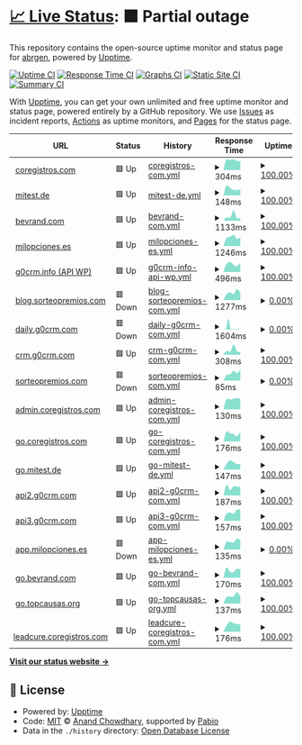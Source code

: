 # [📈 Live Status](https://abrgen.github.io/Cor): <!--live status--> **🟧 Partial outage**

This repository contains the open-source uptime monitor and status page for [abrgen](https://abrgen.github.io/Cor), powered by [Upptime](https://github.com/upptime/upptime).

[![Uptime CI](https://github.com/abrgen/Cor/workflows/Uptime%20CI/badge.svg)](https://github.com/abrgen/Cor/actions?query=workflow%3A%22Uptime+CI%22)
[![Response Time CI](https://github.com/abrgen/Cor/workflows/Response%20Time%20CI/badge.svg)](https://github.com/abrgen/Cor/actions?query=workflow%3A%22Response+Time+CI%22)
[![Graphs CI](https://github.com/abrgen/Cor/workflows/Graphs%20CI/badge.svg)](https://github.com/abrgen/Cor/actions?query=workflow%3A%22Graphs+CI%22)
[![Static Site CI](https://github.com/abrgen/Cor/workflows/Static%20Site%20CI/badge.svg)](https://github.com/abrgen/Cor/actions?query=workflow%3A%22Static+Site+CI%22)
[![Summary CI](https://github.com/abrgen/Cor/workflows/Summary%20CI/badge.svg)](https://github.com/abrgen/Cor/actions?query=workflow%3A%22Summary+CI%22)

With [Upptime](https://upptime.js.org), you can get your own unlimited and free uptime monitor and status page, powered entirely by a GitHub repository. We use [Issues](https://github.com/abrgen/Cor/issues) as incident reports, [Actions](https://github.com/abrgen/Cor/actions) as uptime monitors, and [Pages](https://abrgen.github.io/Cor) for the status page.

<!--start: status pages-->
<!-- This summary is generated by Upptime (https://github.com/upptime/upptime) -->
<!-- Do not edit this manually, your changes will be overwritten -->
<!-- prettier-ignore -->
| URL | Status | History | Response Time | Uptime |
| --- | ------ | ------- | ------------- | ------ |
| <img alt="" src="https://icons.duckduckgo.com/ip3/www.coregistros.com.ico" height="13"> [coregistros.com](https://www.coregistros.com) | 🟩 Up | [coregistros-com.yml](https://github.com/abrgen/Cor/commits/HEAD/history/coregistros-com.yml) | <details><summary><img alt="Response time graph" src="./graphs/coregistros-com/response-time-week.png" height="20"> 304ms</summary><br><a href="https://abrgen.github.io/Cor/history/coregistros-com"><img alt="Response time 304" src="https://img.shields.io/endpoint?url=https%3A%2F%2Fraw.githubusercontent.com%2Fabrgen%2FCor%2FHEAD%2Fapi%2Fcoregistros-com%2Fresponse-time.json"></a><br><a href="https://abrgen.github.io/Cor/history/coregistros-com"><img alt="24-hour response time 270" src="https://img.shields.io/endpoint?url=https%3A%2F%2Fraw.githubusercontent.com%2Fabrgen%2FCor%2FHEAD%2Fapi%2Fcoregistros-com%2Fresponse-time-day.json"></a><br><a href="https://abrgen.github.io/Cor/history/coregistros-com"><img alt="7-day response time 304" src="https://img.shields.io/endpoint?url=https%3A%2F%2Fraw.githubusercontent.com%2Fabrgen%2FCor%2FHEAD%2Fapi%2Fcoregistros-com%2Fresponse-time-week.json"></a><br><a href="https://abrgen.github.io/Cor/history/coregistros-com"><img alt="30-day response time 304" src="https://img.shields.io/endpoint?url=https%3A%2F%2Fraw.githubusercontent.com%2Fabrgen%2FCor%2FHEAD%2Fapi%2Fcoregistros-com%2Fresponse-time-month.json"></a><br><a href="https://abrgen.github.io/Cor/history/coregistros-com"><img alt="1-year response time 304" src="https://img.shields.io/endpoint?url=https%3A%2F%2Fraw.githubusercontent.com%2Fabrgen%2FCor%2FHEAD%2Fapi%2Fcoregistros-com%2Fresponse-time-year.json"></a></details> | <details><summary><a href="https://abrgen.github.io/Cor/history/coregistros-com">100.00%</a></summary><a href="https://abrgen.github.io/Cor/history/coregistros-com"><img alt="All-time uptime 100.00%" src="https://img.shields.io/endpoint?url=https%3A%2F%2Fraw.githubusercontent.com%2Fabrgen%2FCor%2FHEAD%2Fapi%2Fcoregistros-com%2Fuptime.json"></a><br><a href="https://abrgen.github.io/Cor/history/coregistros-com"><img alt="24-hour uptime 100.00%" src="https://img.shields.io/endpoint?url=https%3A%2F%2Fraw.githubusercontent.com%2Fabrgen%2FCor%2FHEAD%2Fapi%2Fcoregistros-com%2Fuptime-day.json"></a><br><a href="https://abrgen.github.io/Cor/history/coregistros-com"><img alt="7-day uptime 100.00%" src="https://img.shields.io/endpoint?url=https%3A%2F%2Fraw.githubusercontent.com%2Fabrgen%2FCor%2FHEAD%2Fapi%2Fcoregistros-com%2Fuptime-week.json"></a><br><a href="https://abrgen.github.io/Cor/history/coregistros-com"><img alt="30-day uptime 100.00%" src="https://img.shields.io/endpoint?url=https%3A%2F%2Fraw.githubusercontent.com%2Fabrgen%2FCor%2FHEAD%2Fapi%2Fcoregistros-com%2Fuptime-month.json"></a><br><a href="https://abrgen.github.io/Cor/history/coregistros-com"><img alt="1-year uptime 100.00%" src="https://img.shields.io/endpoint?url=https%3A%2F%2Fraw.githubusercontent.com%2Fabrgen%2FCor%2FHEAD%2Fapi%2Fcoregistros-com%2Fuptime-year.json"></a></details>
| <img alt="" src="https://icons.duckduckgo.com/ip3/mitest.de.ico" height="13"> [mitest.de](https://mitest.de) | 🟩 Up | [mitest-de.yml](https://github.com/abrgen/Cor/commits/HEAD/history/mitest-de.yml) | <details><summary><img alt="Response time graph" src="./graphs/mitest-de/response-time-week.png" height="20"> 148ms</summary><br><a href="https://abrgen.github.io/Cor/history/mitest-de"><img alt="Response time 148" src="https://img.shields.io/endpoint?url=https%3A%2F%2Fraw.githubusercontent.com%2Fabrgen%2FCor%2FHEAD%2Fapi%2Fmitest-de%2Fresponse-time.json"></a><br><a href="https://abrgen.github.io/Cor/history/mitest-de"><img alt="24-hour response time 128" src="https://img.shields.io/endpoint?url=https%3A%2F%2Fraw.githubusercontent.com%2Fabrgen%2FCor%2FHEAD%2Fapi%2Fmitest-de%2Fresponse-time-day.json"></a><br><a href="https://abrgen.github.io/Cor/history/mitest-de"><img alt="7-day response time 148" src="https://img.shields.io/endpoint?url=https%3A%2F%2Fraw.githubusercontent.com%2Fabrgen%2FCor%2FHEAD%2Fapi%2Fmitest-de%2Fresponse-time-week.json"></a><br><a href="https://abrgen.github.io/Cor/history/mitest-de"><img alt="30-day response time 148" src="https://img.shields.io/endpoint?url=https%3A%2F%2Fraw.githubusercontent.com%2Fabrgen%2FCor%2FHEAD%2Fapi%2Fmitest-de%2Fresponse-time-month.json"></a><br><a href="https://abrgen.github.io/Cor/history/mitest-de"><img alt="1-year response time 148" src="https://img.shields.io/endpoint?url=https%3A%2F%2Fraw.githubusercontent.com%2Fabrgen%2FCor%2FHEAD%2Fapi%2Fmitest-de%2Fresponse-time-year.json"></a></details> | <details><summary><a href="https://abrgen.github.io/Cor/history/mitest-de">100.00%</a></summary><a href="https://abrgen.github.io/Cor/history/mitest-de"><img alt="All-time uptime 100.00%" src="https://img.shields.io/endpoint?url=https%3A%2F%2Fraw.githubusercontent.com%2Fabrgen%2FCor%2FHEAD%2Fapi%2Fmitest-de%2Fuptime.json"></a><br><a href="https://abrgen.github.io/Cor/history/mitest-de"><img alt="24-hour uptime 100.00%" src="https://img.shields.io/endpoint?url=https%3A%2F%2Fraw.githubusercontent.com%2Fabrgen%2FCor%2FHEAD%2Fapi%2Fmitest-de%2Fuptime-day.json"></a><br><a href="https://abrgen.github.io/Cor/history/mitest-de"><img alt="7-day uptime 100.00%" src="https://img.shields.io/endpoint?url=https%3A%2F%2Fraw.githubusercontent.com%2Fabrgen%2FCor%2FHEAD%2Fapi%2Fmitest-de%2Fuptime-week.json"></a><br><a href="https://abrgen.github.io/Cor/history/mitest-de"><img alt="30-day uptime 100.00%" src="https://img.shields.io/endpoint?url=https%3A%2F%2Fraw.githubusercontent.com%2Fabrgen%2FCor%2FHEAD%2Fapi%2Fmitest-de%2Fuptime-month.json"></a><br><a href="https://abrgen.github.io/Cor/history/mitest-de"><img alt="1-year uptime 100.00%" src="https://img.shields.io/endpoint?url=https%3A%2F%2Fraw.githubusercontent.com%2Fabrgen%2FCor%2FHEAD%2Fapi%2Fmitest-de%2Fuptime-year.json"></a></details>
| <img alt="" src="https://icons.duckduckgo.com/ip3/www.bevrand.com.ico" height="13"> [bevrand.com](https://www.bevrand.com) | 🟩 Up | [bevrand-com.yml](https://github.com/abrgen/Cor/commits/HEAD/history/bevrand-com.yml) | <details><summary><img alt="Response time graph" src="./graphs/bevrand-com/response-time-week.png" height="20"> 1133ms</summary><br><a href="https://abrgen.github.io/Cor/history/bevrand-com"><img alt="Response time 1133" src="https://img.shields.io/endpoint?url=https%3A%2F%2Fraw.githubusercontent.com%2Fabrgen%2FCor%2FHEAD%2Fapi%2Fbevrand-com%2Fresponse-time.json"></a><br><a href="https://abrgen.github.io/Cor/history/bevrand-com"><img alt="24-hour response time 769" src="https://img.shields.io/endpoint?url=https%3A%2F%2Fraw.githubusercontent.com%2Fabrgen%2FCor%2FHEAD%2Fapi%2Fbevrand-com%2Fresponse-time-day.json"></a><br><a href="https://abrgen.github.io/Cor/history/bevrand-com"><img alt="7-day response time 1133" src="https://img.shields.io/endpoint?url=https%3A%2F%2Fraw.githubusercontent.com%2Fabrgen%2FCor%2FHEAD%2Fapi%2Fbevrand-com%2Fresponse-time-week.json"></a><br><a href="https://abrgen.github.io/Cor/history/bevrand-com"><img alt="30-day response time 1133" src="https://img.shields.io/endpoint?url=https%3A%2F%2Fraw.githubusercontent.com%2Fabrgen%2FCor%2FHEAD%2Fapi%2Fbevrand-com%2Fresponse-time-month.json"></a><br><a href="https://abrgen.github.io/Cor/history/bevrand-com"><img alt="1-year response time 1133" src="https://img.shields.io/endpoint?url=https%3A%2F%2Fraw.githubusercontent.com%2Fabrgen%2FCor%2FHEAD%2Fapi%2Fbevrand-com%2Fresponse-time-year.json"></a></details> | <details><summary><a href="https://abrgen.github.io/Cor/history/bevrand-com">100.00%</a></summary><a href="https://abrgen.github.io/Cor/history/bevrand-com"><img alt="All-time uptime 100.00%" src="https://img.shields.io/endpoint?url=https%3A%2F%2Fraw.githubusercontent.com%2Fabrgen%2FCor%2FHEAD%2Fapi%2Fbevrand-com%2Fuptime.json"></a><br><a href="https://abrgen.github.io/Cor/history/bevrand-com"><img alt="24-hour uptime 100.00%" src="https://img.shields.io/endpoint?url=https%3A%2F%2Fraw.githubusercontent.com%2Fabrgen%2FCor%2FHEAD%2Fapi%2Fbevrand-com%2Fuptime-day.json"></a><br><a href="https://abrgen.github.io/Cor/history/bevrand-com"><img alt="7-day uptime 100.00%" src="https://img.shields.io/endpoint?url=https%3A%2F%2Fraw.githubusercontent.com%2Fabrgen%2FCor%2FHEAD%2Fapi%2Fbevrand-com%2Fuptime-week.json"></a><br><a href="https://abrgen.github.io/Cor/history/bevrand-com"><img alt="30-day uptime 100.00%" src="https://img.shields.io/endpoint?url=https%3A%2F%2Fraw.githubusercontent.com%2Fabrgen%2FCor%2FHEAD%2Fapi%2Fbevrand-com%2Fuptime-month.json"></a><br><a href="https://abrgen.github.io/Cor/history/bevrand-com"><img alt="1-year uptime 100.00%" src="https://img.shields.io/endpoint?url=https%3A%2F%2Fraw.githubusercontent.com%2Fabrgen%2FCor%2FHEAD%2Fapi%2Fbevrand-com%2Fuptime-year.json"></a></details>
| <img alt="" src="https://icons.duckduckgo.com/ip3/milopciones.es.ico" height="13"> [milopciones.es](https://milopciones.es) | 🟩 Up | [milopciones-es.yml](https://github.com/abrgen/Cor/commits/HEAD/history/milopciones-es.yml) | <details><summary><img alt="Response time graph" src="./graphs/milopciones-es/response-time-week.png" height="20"> 1246ms</summary><br><a href="https://abrgen.github.io/Cor/history/milopciones-es"><img alt="Response time 1246" src="https://img.shields.io/endpoint?url=https%3A%2F%2Fraw.githubusercontent.com%2Fabrgen%2FCor%2FHEAD%2Fapi%2Fmilopciones-es%2Fresponse-time.json"></a><br><a href="https://abrgen.github.io/Cor/history/milopciones-es"><img alt="24-hour response time 1193" src="https://img.shields.io/endpoint?url=https%3A%2F%2Fraw.githubusercontent.com%2Fabrgen%2FCor%2FHEAD%2Fapi%2Fmilopciones-es%2Fresponse-time-day.json"></a><br><a href="https://abrgen.github.io/Cor/history/milopciones-es"><img alt="7-day response time 1246" src="https://img.shields.io/endpoint?url=https%3A%2F%2Fraw.githubusercontent.com%2Fabrgen%2FCor%2FHEAD%2Fapi%2Fmilopciones-es%2Fresponse-time-week.json"></a><br><a href="https://abrgen.github.io/Cor/history/milopciones-es"><img alt="30-day response time 1246" src="https://img.shields.io/endpoint?url=https%3A%2F%2Fraw.githubusercontent.com%2Fabrgen%2FCor%2FHEAD%2Fapi%2Fmilopciones-es%2Fresponse-time-month.json"></a><br><a href="https://abrgen.github.io/Cor/history/milopciones-es"><img alt="1-year response time 1246" src="https://img.shields.io/endpoint?url=https%3A%2F%2Fraw.githubusercontent.com%2Fabrgen%2FCor%2FHEAD%2Fapi%2Fmilopciones-es%2Fresponse-time-year.json"></a></details> | <details><summary><a href="https://abrgen.github.io/Cor/history/milopciones-es">100.00%</a></summary><a href="https://abrgen.github.io/Cor/history/milopciones-es"><img alt="All-time uptime 100.00%" src="https://img.shields.io/endpoint?url=https%3A%2F%2Fraw.githubusercontent.com%2Fabrgen%2FCor%2FHEAD%2Fapi%2Fmilopciones-es%2Fuptime.json"></a><br><a href="https://abrgen.github.io/Cor/history/milopciones-es"><img alt="24-hour uptime 100.00%" src="https://img.shields.io/endpoint?url=https%3A%2F%2Fraw.githubusercontent.com%2Fabrgen%2FCor%2FHEAD%2Fapi%2Fmilopciones-es%2Fuptime-day.json"></a><br><a href="https://abrgen.github.io/Cor/history/milopciones-es"><img alt="7-day uptime 100.00%" src="https://img.shields.io/endpoint?url=https%3A%2F%2Fraw.githubusercontent.com%2Fabrgen%2FCor%2FHEAD%2Fapi%2Fmilopciones-es%2Fuptime-week.json"></a><br><a href="https://abrgen.github.io/Cor/history/milopciones-es"><img alt="30-day uptime 100.00%" src="https://img.shields.io/endpoint?url=https%3A%2F%2Fraw.githubusercontent.com%2Fabrgen%2FCor%2FHEAD%2Fapi%2Fmilopciones-es%2Fuptime-month.json"></a><br><a href="https://abrgen.github.io/Cor/history/milopciones-es"><img alt="1-year uptime 100.00%" src="https://img.shields.io/endpoint?url=https%3A%2F%2Fraw.githubusercontent.com%2Fabrgen%2FCor%2FHEAD%2Fapi%2Fmilopciones-es%2Fuptime-year.json"></a></details>
| <img alt="" src="https://icons.duckduckgo.com/ip3/www.g0crm.info.ico" height="13"> [g0crm.info (API WP)](https://www.g0crm.info/wp-login.php) | 🟩 Up | [g0crm-info-api-wp.yml](https://github.com/abrgen/Cor/commits/HEAD/history/g0crm-info-api-wp.yml) | <details><summary><img alt="Response time graph" src="./graphs/g0crm-info-api-wp/response-time-week.png" height="20"> 496ms</summary><br><a href="https://abrgen.github.io/Cor/history/g0crm-info-api-wp"><img alt="Response time 496" src="https://img.shields.io/endpoint?url=https%3A%2F%2Fraw.githubusercontent.com%2Fabrgen%2FCor%2FHEAD%2Fapi%2Fg0crm-info-api-wp%2Fresponse-time.json"></a><br><a href="https://abrgen.github.io/Cor/history/g0crm-info-api-wp"><img alt="24-hour response time 575" src="https://img.shields.io/endpoint?url=https%3A%2F%2Fraw.githubusercontent.com%2Fabrgen%2FCor%2FHEAD%2Fapi%2Fg0crm-info-api-wp%2Fresponse-time-day.json"></a><br><a href="https://abrgen.github.io/Cor/history/g0crm-info-api-wp"><img alt="7-day response time 496" src="https://img.shields.io/endpoint?url=https%3A%2F%2Fraw.githubusercontent.com%2Fabrgen%2FCor%2FHEAD%2Fapi%2Fg0crm-info-api-wp%2Fresponse-time-week.json"></a><br><a href="https://abrgen.github.io/Cor/history/g0crm-info-api-wp"><img alt="30-day response time 496" src="https://img.shields.io/endpoint?url=https%3A%2F%2Fraw.githubusercontent.com%2Fabrgen%2FCor%2FHEAD%2Fapi%2Fg0crm-info-api-wp%2Fresponse-time-month.json"></a><br><a href="https://abrgen.github.io/Cor/history/g0crm-info-api-wp"><img alt="1-year response time 496" src="https://img.shields.io/endpoint?url=https%3A%2F%2Fraw.githubusercontent.com%2Fabrgen%2FCor%2FHEAD%2Fapi%2Fg0crm-info-api-wp%2Fresponse-time-year.json"></a></details> | <details><summary><a href="https://abrgen.github.io/Cor/history/g0crm-info-api-wp">100.00%</a></summary><a href="https://abrgen.github.io/Cor/history/g0crm-info-api-wp"><img alt="All-time uptime 100.00%" src="https://img.shields.io/endpoint?url=https%3A%2F%2Fraw.githubusercontent.com%2Fabrgen%2FCor%2FHEAD%2Fapi%2Fg0crm-info-api-wp%2Fuptime.json"></a><br><a href="https://abrgen.github.io/Cor/history/g0crm-info-api-wp"><img alt="24-hour uptime 100.00%" src="https://img.shields.io/endpoint?url=https%3A%2F%2Fraw.githubusercontent.com%2Fabrgen%2FCor%2FHEAD%2Fapi%2Fg0crm-info-api-wp%2Fuptime-day.json"></a><br><a href="https://abrgen.github.io/Cor/history/g0crm-info-api-wp"><img alt="7-day uptime 100.00%" src="https://img.shields.io/endpoint?url=https%3A%2F%2Fraw.githubusercontent.com%2Fabrgen%2FCor%2FHEAD%2Fapi%2Fg0crm-info-api-wp%2Fuptime-week.json"></a><br><a href="https://abrgen.github.io/Cor/history/g0crm-info-api-wp"><img alt="30-day uptime 100.00%" src="https://img.shields.io/endpoint?url=https%3A%2F%2Fraw.githubusercontent.com%2Fabrgen%2FCor%2FHEAD%2Fapi%2Fg0crm-info-api-wp%2Fuptime-month.json"></a><br><a href="https://abrgen.github.io/Cor/history/g0crm-info-api-wp"><img alt="1-year uptime 100.00%" src="https://img.shields.io/endpoint?url=https%3A%2F%2Fraw.githubusercontent.com%2Fabrgen%2FCor%2FHEAD%2Fapi%2Fg0crm-info-api-wp%2Fuptime-year.json"></a></details>
| <img alt="" src="https://icons.duckduckgo.com/ip3/blog.sorteopremios.com.ico" height="13"> [blog.sorteopremios.com](https://blog.sorteopremios.com) | 🟥 Down | [blog-sorteopremios-com.yml](https://github.com/abrgen/Cor/commits/HEAD/history/blog-sorteopremios-com.yml) | <details><summary><img alt="Response time graph" src="./graphs/blog-sorteopremios-com/response-time-week.png" height="20"> 1277ms</summary><br><a href="https://abrgen.github.io/Cor/history/blog-sorteopremios-com"><img alt="Response time 1277" src="https://img.shields.io/endpoint?url=https%3A%2F%2Fraw.githubusercontent.com%2Fabrgen%2FCor%2FHEAD%2Fapi%2Fblog-sorteopremios-com%2Fresponse-time.json"></a><br><a href="https://abrgen.github.io/Cor/history/blog-sorteopremios-com"><img alt="24-hour response time 2854" src="https://img.shields.io/endpoint?url=https%3A%2F%2Fraw.githubusercontent.com%2Fabrgen%2FCor%2FHEAD%2Fapi%2Fblog-sorteopremios-com%2Fresponse-time-day.json"></a><br><a href="https://abrgen.github.io/Cor/history/blog-sorteopremios-com"><img alt="7-day response time 1277" src="https://img.shields.io/endpoint?url=https%3A%2F%2Fraw.githubusercontent.com%2Fabrgen%2FCor%2FHEAD%2Fapi%2Fblog-sorteopremios-com%2Fresponse-time-week.json"></a><br><a href="https://abrgen.github.io/Cor/history/blog-sorteopremios-com"><img alt="30-day response time 1277" src="https://img.shields.io/endpoint?url=https%3A%2F%2Fraw.githubusercontent.com%2Fabrgen%2FCor%2FHEAD%2Fapi%2Fblog-sorteopremios-com%2Fresponse-time-month.json"></a><br><a href="https://abrgen.github.io/Cor/history/blog-sorteopremios-com"><img alt="1-year response time 1277" src="https://img.shields.io/endpoint?url=https%3A%2F%2Fraw.githubusercontent.com%2Fabrgen%2FCor%2FHEAD%2Fapi%2Fblog-sorteopremios-com%2Fresponse-time-year.json"></a></details> | <details><summary><a href="https://abrgen.github.io/Cor/history/blog-sorteopremios-com">0.00%</a></summary><a href="https://abrgen.github.io/Cor/history/blog-sorteopremios-com"><img alt="All-time uptime 0.00%" src="https://img.shields.io/endpoint?url=https%3A%2F%2Fraw.githubusercontent.com%2Fabrgen%2FCor%2FHEAD%2Fapi%2Fblog-sorteopremios-com%2Fuptime.json"></a><br><a href="https://abrgen.github.io/Cor/history/blog-sorteopremios-com"><img alt="24-hour uptime 0.00%" src="https://img.shields.io/endpoint?url=https%3A%2F%2Fraw.githubusercontent.com%2Fabrgen%2FCor%2FHEAD%2Fapi%2Fblog-sorteopremios-com%2Fuptime-day.json"></a><br><a href="https://abrgen.github.io/Cor/history/blog-sorteopremios-com"><img alt="7-day uptime 0.00%" src="https://img.shields.io/endpoint?url=https%3A%2F%2Fraw.githubusercontent.com%2Fabrgen%2FCor%2FHEAD%2Fapi%2Fblog-sorteopremios-com%2Fuptime-week.json"></a><br><a href="https://abrgen.github.io/Cor/history/blog-sorteopremios-com"><img alt="30-day uptime 0.00%" src="https://img.shields.io/endpoint?url=https%3A%2F%2Fraw.githubusercontent.com%2Fabrgen%2FCor%2FHEAD%2Fapi%2Fblog-sorteopremios-com%2Fuptime-month.json"></a><br><a href="https://abrgen.github.io/Cor/history/blog-sorteopremios-com"><img alt="1-year uptime 0.00%" src="https://img.shields.io/endpoint?url=https%3A%2F%2Fraw.githubusercontent.com%2Fabrgen%2FCor%2FHEAD%2Fapi%2Fblog-sorteopremios-com%2Fuptime-year.json"></a></details>
| <img alt="" src="https://icons.duckduckgo.com/ip3/daily.g0crm.com.ico" height="13"> [daily.g0crm.com](https://daily.g0crm.com) | 🟥 Down | [daily-g0crm-com.yml](https://github.com/abrgen/Cor/commits/HEAD/history/daily-g0crm-com.yml) | <details><summary><img alt="Response time graph" src="./graphs/daily-g0crm-com/response-time-week.png" height="20"> 1604ms</summary><br><a href="https://abrgen.github.io/Cor/history/daily-g0crm-com"><img alt="Response time 1604" src="https://img.shields.io/endpoint?url=https%3A%2F%2Fraw.githubusercontent.com%2Fabrgen%2FCor%2FHEAD%2Fapi%2Fdaily-g0crm-com%2Fresponse-time.json"></a><br><a href="https://abrgen.github.io/Cor/history/daily-g0crm-com"><img alt="24-hour response time 2417" src="https://img.shields.io/endpoint?url=https%3A%2F%2Fraw.githubusercontent.com%2Fabrgen%2FCor%2FHEAD%2Fapi%2Fdaily-g0crm-com%2Fresponse-time-day.json"></a><br><a href="https://abrgen.github.io/Cor/history/daily-g0crm-com"><img alt="7-day response time 1604" src="https://img.shields.io/endpoint?url=https%3A%2F%2Fraw.githubusercontent.com%2Fabrgen%2FCor%2FHEAD%2Fapi%2Fdaily-g0crm-com%2Fresponse-time-week.json"></a><br><a href="https://abrgen.github.io/Cor/history/daily-g0crm-com"><img alt="30-day response time 1604" src="https://img.shields.io/endpoint?url=https%3A%2F%2Fraw.githubusercontent.com%2Fabrgen%2FCor%2FHEAD%2Fapi%2Fdaily-g0crm-com%2Fresponse-time-month.json"></a><br><a href="https://abrgen.github.io/Cor/history/daily-g0crm-com"><img alt="1-year response time 1604" src="https://img.shields.io/endpoint?url=https%3A%2F%2Fraw.githubusercontent.com%2Fabrgen%2FCor%2FHEAD%2Fapi%2Fdaily-g0crm-com%2Fresponse-time-year.json"></a></details> | <details><summary><a href="https://abrgen.github.io/Cor/history/daily-g0crm-com">0.00%</a></summary><a href="https://abrgen.github.io/Cor/history/daily-g0crm-com"><img alt="All-time uptime 0.00%" src="https://img.shields.io/endpoint?url=https%3A%2F%2Fraw.githubusercontent.com%2Fabrgen%2FCor%2FHEAD%2Fapi%2Fdaily-g0crm-com%2Fuptime.json"></a><br><a href="https://abrgen.github.io/Cor/history/daily-g0crm-com"><img alt="24-hour uptime 0.00%" src="https://img.shields.io/endpoint?url=https%3A%2F%2Fraw.githubusercontent.com%2Fabrgen%2FCor%2FHEAD%2Fapi%2Fdaily-g0crm-com%2Fuptime-day.json"></a><br><a href="https://abrgen.github.io/Cor/history/daily-g0crm-com"><img alt="7-day uptime 0.00%" src="https://img.shields.io/endpoint?url=https%3A%2F%2Fraw.githubusercontent.com%2Fabrgen%2FCor%2FHEAD%2Fapi%2Fdaily-g0crm-com%2Fuptime-week.json"></a><br><a href="https://abrgen.github.io/Cor/history/daily-g0crm-com"><img alt="30-day uptime 0.00%" src="https://img.shields.io/endpoint?url=https%3A%2F%2Fraw.githubusercontent.com%2Fabrgen%2FCor%2FHEAD%2Fapi%2Fdaily-g0crm-com%2Fuptime-month.json"></a><br><a href="https://abrgen.github.io/Cor/history/daily-g0crm-com"><img alt="1-year uptime 0.00%" src="https://img.shields.io/endpoint?url=https%3A%2F%2Fraw.githubusercontent.com%2Fabrgen%2FCor%2FHEAD%2Fapi%2Fdaily-g0crm-com%2Fuptime-year.json"></a></details>
| <img alt="" src="https://icons.duckduckgo.com/ip3/crm.g0crm.com.ico" height="13"> [crm.g0crm.com](https://crm.g0crm.com/robots.txt) | 🟩 Up | [crm-g0crm-com.yml](https://github.com/abrgen/Cor/commits/HEAD/history/crm-g0crm-com.yml) | <details><summary><img alt="Response time graph" src="./graphs/crm-g0crm-com/response-time-week.png" height="20"> 308ms</summary><br><a href="https://abrgen.github.io/Cor/history/crm-g0crm-com"><img alt="Response time 308" src="https://img.shields.io/endpoint?url=https%3A%2F%2Fraw.githubusercontent.com%2Fabrgen%2FCor%2FHEAD%2Fapi%2Fcrm-g0crm-com%2Fresponse-time.json"></a><br><a href="https://abrgen.github.io/Cor/history/crm-g0crm-com"><img alt="24-hour response time 147" src="https://img.shields.io/endpoint?url=https%3A%2F%2Fraw.githubusercontent.com%2Fabrgen%2FCor%2FHEAD%2Fapi%2Fcrm-g0crm-com%2Fresponse-time-day.json"></a><br><a href="https://abrgen.github.io/Cor/history/crm-g0crm-com"><img alt="7-day response time 308" src="https://img.shields.io/endpoint?url=https%3A%2F%2Fraw.githubusercontent.com%2Fabrgen%2FCor%2FHEAD%2Fapi%2Fcrm-g0crm-com%2Fresponse-time-week.json"></a><br><a href="https://abrgen.github.io/Cor/history/crm-g0crm-com"><img alt="30-day response time 308" src="https://img.shields.io/endpoint?url=https%3A%2F%2Fraw.githubusercontent.com%2Fabrgen%2FCor%2FHEAD%2Fapi%2Fcrm-g0crm-com%2Fresponse-time-month.json"></a><br><a href="https://abrgen.github.io/Cor/history/crm-g0crm-com"><img alt="1-year response time 308" src="https://img.shields.io/endpoint?url=https%3A%2F%2Fraw.githubusercontent.com%2Fabrgen%2FCor%2FHEAD%2Fapi%2Fcrm-g0crm-com%2Fresponse-time-year.json"></a></details> | <details><summary><a href="https://abrgen.github.io/Cor/history/crm-g0crm-com">100.00%</a></summary><a href="https://abrgen.github.io/Cor/history/crm-g0crm-com"><img alt="All-time uptime 100.00%" src="https://img.shields.io/endpoint?url=https%3A%2F%2Fraw.githubusercontent.com%2Fabrgen%2FCor%2FHEAD%2Fapi%2Fcrm-g0crm-com%2Fuptime.json"></a><br><a href="https://abrgen.github.io/Cor/history/crm-g0crm-com"><img alt="24-hour uptime 100.00%" src="https://img.shields.io/endpoint?url=https%3A%2F%2Fraw.githubusercontent.com%2Fabrgen%2FCor%2FHEAD%2Fapi%2Fcrm-g0crm-com%2Fuptime-day.json"></a><br><a href="https://abrgen.github.io/Cor/history/crm-g0crm-com"><img alt="7-day uptime 100.00%" src="https://img.shields.io/endpoint?url=https%3A%2F%2Fraw.githubusercontent.com%2Fabrgen%2FCor%2FHEAD%2Fapi%2Fcrm-g0crm-com%2Fuptime-week.json"></a><br><a href="https://abrgen.github.io/Cor/history/crm-g0crm-com"><img alt="30-day uptime 100.00%" src="https://img.shields.io/endpoint?url=https%3A%2F%2Fraw.githubusercontent.com%2Fabrgen%2FCor%2FHEAD%2Fapi%2Fcrm-g0crm-com%2Fuptime-month.json"></a><br><a href="https://abrgen.github.io/Cor/history/crm-g0crm-com"><img alt="1-year uptime 100.00%" src="https://img.shields.io/endpoint?url=https%3A%2F%2Fraw.githubusercontent.com%2Fabrgen%2FCor%2FHEAD%2Fapi%2Fcrm-g0crm-com%2Fuptime-year.json"></a></details>
| <img alt="" src="https://icons.duckduckgo.com/ip3/sorteopremios.com.ico" height="13"> [sorteopremios.com](https://sorteopremios.com) | 🟥 Down | [sorteopremios-com.yml](https://github.com/abrgen/Cor/commits/HEAD/history/sorteopremios-com.yml) | <details><summary><img alt="Response time graph" src="./graphs/sorteopremios-com/response-time-week.png" height="20"> 85ms</summary><br><a href="https://abrgen.github.io/Cor/history/sorteopremios-com"><img alt="Response time 85" src="https://img.shields.io/endpoint?url=https%3A%2F%2Fraw.githubusercontent.com%2Fabrgen%2FCor%2FHEAD%2Fapi%2Fsorteopremios-com%2Fresponse-time.json"></a><br><a href="https://abrgen.github.io/Cor/history/sorteopremios-com"><img alt="24-hour response time 116" src="https://img.shields.io/endpoint?url=https%3A%2F%2Fraw.githubusercontent.com%2Fabrgen%2FCor%2FHEAD%2Fapi%2Fsorteopremios-com%2Fresponse-time-day.json"></a><br><a href="https://abrgen.github.io/Cor/history/sorteopremios-com"><img alt="7-day response time 85" src="https://img.shields.io/endpoint?url=https%3A%2F%2Fraw.githubusercontent.com%2Fabrgen%2FCor%2FHEAD%2Fapi%2Fsorteopremios-com%2Fresponse-time-week.json"></a><br><a href="https://abrgen.github.io/Cor/history/sorteopremios-com"><img alt="30-day response time 85" src="https://img.shields.io/endpoint?url=https%3A%2F%2Fraw.githubusercontent.com%2Fabrgen%2FCor%2FHEAD%2Fapi%2Fsorteopremios-com%2Fresponse-time-month.json"></a><br><a href="https://abrgen.github.io/Cor/history/sorteopremios-com"><img alt="1-year response time 85" src="https://img.shields.io/endpoint?url=https%3A%2F%2Fraw.githubusercontent.com%2Fabrgen%2FCor%2FHEAD%2Fapi%2Fsorteopremios-com%2Fresponse-time-year.json"></a></details> | <details><summary><a href="https://abrgen.github.io/Cor/history/sorteopremios-com">0.00%</a></summary><a href="https://abrgen.github.io/Cor/history/sorteopremios-com"><img alt="All-time uptime 0.00%" src="https://img.shields.io/endpoint?url=https%3A%2F%2Fraw.githubusercontent.com%2Fabrgen%2FCor%2FHEAD%2Fapi%2Fsorteopremios-com%2Fuptime.json"></a><br><a href="https://abrgen.github.io/Cor/history/sorteopremios-com"><img alt="24-hour uptime 0.00%" src="https://img.shields.io/endpoint?url=https%3A%2F%2Fraw.githubusercontent.com%2Fabrgen%2FCor%2FHEAD%2Fapi%2Fsorteopremios-com%2Fuptime-day.json"></a><br><a href="https://abrgen.github.io/Cor/history/sorteopremios-com"><img alt="7-day uptime 0.00%" src="https://img.shields.io/endpoint?url=https%3A%2F%2Fraw.githubusercontent.com%2Fabrgen%2FCor%2FHEAD%2Fapi%2Fsorteopremios-com%2Fuptime-week.json"></a><br><a href="https://abrgen.github.io/Cor/history/sorteopremios-com"><img alt="30-day uptime 0.00%" src="https://img.shields.io/endpoint?url=https%3A%2F%2Fraw.githubusercontent.com%2Fabrgen%2FCor%2FHEAD%2Fapi%2Fsorteopremios-com%2Fuptime-month.json"></a><br><a href="https://abrgen.github.io/Cor/history/sorteopremios-com"><img alt="1-year uptime 0.00%" src="https://img.shields.io/endpoint?url=https%3A%2F%2Fraw.githubusercontent.com%2Fabrgen%2FCor%2FHEAD%2Fapi%2Fsorteopremios-com%2Fuptime-year.json"></a></details>
| <img alt="" src="https://icons.duckduckgo.com/ip3/admin.coregistros.com.ico" height="13"> [admin.coregistros.com](https://admin.coregistros.com/login.php) | 🟩 Up | [admin-coregistros-com.yml](https://github.com/abrgen/Cor/commits/HEAD/history/admin-coregistros-com.yml) | <details><summary><img alt="Response time graph" src="./graphs/admin-coregistros-com/response-time-week.png" height="20"> 130ms</summary><br><a href="https://abrgen.github.io/Cor/history/admin-coregistros-com"><img alt="Response time 130" src="https://img.shields.io/endpoint?url=https%3A%2F%2Fraw.githubusercontent.com%2Fabrgen%2FCor%2FHEAD%2Fapi%2Fadmin-coregistros-com%2Fresponse-time.json"></a><br><a href="https://abrgen.github.io/Cor/history/admin-coregistros-com"><img alt="24-hour response time 128" src="https://img.shields.io/endpoint?url=https%3A%2F%2Fraw.githubusercontent.com%2Fabrgen%2FCor%2FHEAD%2Fapi%2Fadmin-coregistros-com%2Fresponse-time-day.json"></a><br><a href="https://abrgen.github.io/Cor/history/admin-coregistros-com"><img alt="7-day response time 130" src="https://img.shields.io/endpoint?url=https%3A%2F%2Fraw.githubusercontent.com%2Fabrgen%2FCor%2FHEAD%2Fapi%2Fadmin-coregistros-com%2Fresponse-time-week.json"></a><br><a href="https://abrgen.github.io/Cor/history/admin-coregistros-com"><img alt="30-day response time 130" src="https://img.shields.io/endpoint?url=https%3A%2F%2Fraw.githubusercontent.com%2Fabrgen%2FCor%2FHEAD%2Fapi%2Fadmin-coregistros-com%2Fresponse-time-month.json"></a><br><a href="https://abrgen.github.io/Cor/history/admin-coregistros-com"><img alt="1-year response time 130" src="https://img.shields.io/endpoint?url=https%3A%2F%2Fraw.githubusercontent.com%2Fabrgen%2FCor%2FHEAD%2Fapi%2Fadmin-coregistros-com%2Fresponse-time-year.json"></a></details> | <details><summary><a href="https://abrgen.github.io/Cor/history/admin-coregistros-com">100.00%</a></summary><a href="https://abrgen.github.io/Cor/history/admin-coregistros-com"><img alt="All-time uptime 100.00%" src="https://img.shields.io/endpoint?url=https%3A%2F%2Fraw.githubusercontent.com%2Fabrgen%2FCor%2FHEAD%2Fapi%2Fadmin-coregistros-com%2Fuptime.json"></a><br><a href="https://abrgen.github.io/Cor/history/admin-coregistros-com"><img alt="24-hour uptime 100.00%" src="https://img.shields.io/endpoint?url=https%3A%2F%2Fraw.githubusercontent.com%2Fabrgen%2FCor%2FHEAD%2Fapi%2Fadmin-coregistros-com%2Fuptime-day.json"></a><br><a href="https://abrgen.github.io/Cor/history/admin-coregistros-com"><img alt="7-day uptime 100.00%" src="https://img.shields.io/endpoint?url=https%3A%2F%2Fraw.githubusercontent.com%2Fabrgen%2FCor%2FHEAD%2Fapi%2Fadmin-coregistros-com%2Fuptime-week.json"></a><br><a href="https://abrgen.github.io/Cor/history/admin-coregistros-com"><img alt="30-day uptime 100.00%" src="https://img.shields.io/endpoint?url=https%3A%2F%2Fraw.githubusercontent.com%2Fabrgen%2FCor%2FHEAD%2Fapi%2Fadmin-coregistros-com%2Fuptime-month.json"></a><br><a href="https://abrgen.github.io/Cor/history/admin-coregistros-com"><img alt="1-year uptime 100.00%" src="https://img.shields.io/endpoint?url=https%3A%2F%2Fraw.githubusercontent.com%2Fabrgen%2FCor%2FHEAD%2Fapi%2Fadmin-coregistros-com%2Fuptime-year.json"></a></details>
| <img alt="" src="https://icons.duckduckgo.com/ip3/go.coregistros.com.ico" height="13"> [go.coregistros.com](https://go.coregistros.com) | 🟩 Up | [go-coregistros-com.yml](https://github.com/abrgen/Cor/commits/HEAD/history/go-coregistros-com.yml) | <details><summary><img alt="Response time graph" src="./graphs/go-coregistros-com/response-time-week.png" height="20"> 176ms</summary><br><a href="https://abrgen.github.io/Cor/history/go-coregistros-com"><img alt="Response time 176" src="https://img.shields.io/endpoint?url=https%3A%2F%2Fraw.githubusercontent.com%2Fabrgen%2FCor%2FHEAD%2Fapi%2Fgo-coregistros-com%2Fresponse-time.json"></a><br><a href="https://abrgen.github.io/Cor/history/go-coregistros-com"><img alt="24-hour response time 212" src="https://img.shields.io/endpoint?url=https%3A%2F%2Fraw.githubusercontent.com%2Fabrgen%2FCor%2FHEAD%2Fapi%2Fgo-coregistros-com%2Fresponse-time-day.json"></a><br><a href="https://abrgen.github.io/Cor/history/go-coregistros-com"><img alt="7-day response time 176" src="https://img.shields.io/endpoint?url=https%3A%2F%2Fraw.githubusercontent.com%2Fabrgen%2FCor%2FHEAD%2Fapi%2Fgo-coregistros-com%2Fresponse-time-week.json"></a><br><a href="https://abrgen.github.io/Cor/history/go-coregistros-com"><img alt="30-day response time 176" src="https://img.shields.io/endpoint?url=https%3A%2F%2Fraw.githubusercontent.com%2Fabrgen%2FCor%2FHEAD%2Fapi%2Fgo-coregistros-com%2Fresponse-time-month.json"></a><br><a href="https://abrgen.github.io/Cor/history/go-coregistros-com"><img alt="1-year response time 176" src="https://img.shields.io/endpoint?url=https%3A%2F%2Fraw.githubusercontent.com%2Fabrgen%2FCor%2FHEAD%2Fapi%2Fgo-coregistros-com%2Fresponse-time-year.json"></a></details> | <details><summary><a href="https://abrgen.github.io/Cor/history/go-coregistros-com">100.00%</a></summary><a href="https://abrgen.github.io/Cor/history/go-coregistros-com"><img alt="All-time uptime 100.00%" src="https://img.shields.io/endpoint?url=https%3A%2F%2Fraw.githubusercontent.com%2Fabrgen%2FCor%2FHEAD%2Fapi%2Fgo-coregistros-com%2Fuptime.json"></a><br><a href="https://abrgen.github.io/Cor/history/go-coregistros-com"><img alt="24-hour uptime 100.00%" src="https://img.shields.io/endpoint?url=https%3A%2F%2Fraw.githubusercontent.com%2Fabrgen%2FCor%2FHEAD%2Fapi%2Fgo-coregistros-com%2Fuptime-day.json"></a><br><a href="https://abrgen.github.io/Cor/history/go-coregistros-com"><img alt="7-day uptime 100.00%" src="https://img.shields.io/endpoint?url=https%3A%2F%2Fraw.githubusercontent.com%2Fabrgen%2FCor%2FHEAD%2Fapi%2Fgo-coregistros-com%2Fuptime-week.json"></a><br><a href="https://abrgen.github.io/Cor/history/go-coregistros-com"><img alt="30-day uptime 100.00%" src="https://img.shields.io/endpoint?url=https%3A%2F%2Fraw.githubusercontent.com%2Fabrgen%2FCor%2FHEAD%2Fapi%2Fgo-coregistros-com%2Fuptime-month.json"></a><br><a href="https://abrgen.github.io/Cor/history/go-coregistros-com"><img alt="1-year uptime 100.00%" src="https://img.shields.io/endpoint?url=https%3A%2F%2Fraw.githubusercontent.com%2Fabrgen%2FCor%2FHEAD%2Fapi%2Fgo-coregistros-com%2Fuptime-year.json"></a></details>
| <img alt="" src="https://icons.duckduckgo.com/ip3/go.mitest.de.ico" height="13"> [go.mitest.de](https://go.mitest.de) | 🟩 Up | [go-mitest-de.yml](https://github.com/abrgen/Cor/commits/HEAD/history/go-mitest-de.yml) | <details><summary><img alt="Response time graph" src="./graphs/go-mitest-de/response-time-week.png" height="20"> 147ms</summary><br><a href="https://abrgen.github.io/Cor/history/go-mitest-de"><img alt="Response time 147" src="https://img.shields.io/endpoint?url=https%3A%2F%2Fraw.githubusercontent.com%2Fabrgen%2FCor%2FHEAD%2Fapi%2Fgo-mitest-de%2Fresponse-time.json"></a><br><a href="https://abrgen.github.io/Cor/history/go-mitest-de"><img alt="24-hour response time 118" src="https://img.shields.io/endpoint?url=https%3A%2F%2Fraw.githubusercontent.com%2Fabrgen%2FCor%2FHEAD%2Fapi%2Fgo-mitest-de%2Fresponse-time-day.json"></a><br><a href="https://abrgen.github.io/Cor/history/go-mitest-de"><img alt="7-day response time 147" src="https://img.shields.io/endpoint?url=https%3A%2F%2Fraw.githubusercontent.com%2Fabrgen%2FCor%2FHEAD%2Fapi%2Fgo-mitest-de%2Fresponse-time-week.json"></a><br><a href="https://abrgen.github.io/Cor/history/go-mitest-de"><img alt="30-day response time 147" src="https://img.shields.io/endpoint?url=https%3A%2F%2Fraw.githubusercontent.com%2Fabrgen%2FCor%2FHEAD%2Fapi%2Fgo-mitest-de%2Fresponse-time-month.json"></a><br><a href="https://abrgen.github.io/Cor/history/go-mitest-de"><img alt="1-year response time 147" src="https://img.shields.io/endpoint?url=https%3A%2F%2Fraw.githubusercontent.com%2Fabrgen%2FCor%2FHEAD%2Fapi%2Fgo-mitest-de%2Fresponse-time-year.json"></a></details> | <details><summary><a href="https://abrgen.github.io/Cor/history/go-mitest-de">100.00%</a></summary><a href="https://abrgen.github.io/Cor/history/go-mitest-de"><img alt="All-time uptime 100.00%" src="https://img.shields.io/endpoint?url=https%3A%2F%2Fraw.githubusercontent.com%2Fabrgen%2FCor%2FHEAD%2Fapi%2Fgo-mitest-de%2Fuptime.json"></a><br><a href="https://abrgen.github.io/Cor/history/go-mitest-de"><img alt="24-hour uptime 100.00%" src="https://img.shields.io/endpoint?url=https%3A%2F%2Fraw.githubusercontent.com%2Fabrgen%2FCor%2FHEAD%2Fapi%2Fgo-mitest-de%2Fuptime-day.json"></a><br><a href="https://abrgen.github.io/Cor/history/go-mitest-de"><img alt="7-day uptime 100.00%" src="https://img.shields.io/endpoint?url=https%3A%2F%2Fraw.githubusercontent.com%2Fabrgen%2FCor%2FHEAD%2Fapi%2Fgo-mitest-de%2Fuptime-week.json"></a><br><a href="https://abrgen.github.io/Cor/history/go-mitest-de"><img alt="30-day uptime 100.00%" src="https://img.shields.io/endpoint?url=https%3A%2F%2Fraw.githubusercontent.com%2Fabrgen%2FCor%2FHEAD%2Fapi%2Fgo-mitest-de%2Fuptime-month.json"></a><br><a href="https://abrgen.github.io/Cor/history/go-mitest-de"><img alt="1-year uptime 100.00%" src="https://img.shields.io/endpoint?url=https%3A%2F%2Fraw.githubusercontent.com%2Fabrgen%2FCor%2FHEAD%2Fapi%2Fgo-mitest-de%2Fuptime-year.json"></a></details>
| <img alt="" src="https://icons.duckduckgo.com/ip3/api2.g0crm.com.ico" height="13"> [api2.g0crm.com](https://api2.g0crm.com) | 🟩 Up | [api2-g0crm-com.yml](https://github.com/abrgen/Cor/commits/HEAD/history/api2-g0crm-com.yml) | <details><summary><img alt="Response time graph" src="./graphs/api2-g0crm-com/response-time-week.png" height="20"> 187ms</summary><br><a href="https://abrgen.github.io/Cor/history/api2-g0crm-com"><img alt="Response time 187" src="https://img.shields.io/endpoint?url=https%3A%2F%2Fraw.githubusercontent.com%2Fabrgen%2FCor%2FHEAD%2Fapi%2Fapi2-g0crm-com%2Fresponse-time.json"></a><br><a href="https://abrgen.github.io/Cor/history/api2-g0crm-com"><img alt="24-hour response time 184" src="https://img.shields.io/endpoint?url=https%3A%2F%2Fraw.githubusercontent.com%2Fabrgen%2FCor%2FHEAD%2Fapi%2Fapi2-g0crm-com%2Fresponse-time-day.json"></a><br><a href="https://abrgen.github.io/Cor/history/api2-g0crm-com"><img alt="7-day response time 187" src="https://img.shields.io/endpoint?url=https%3A%2F%2Fraw.githubusercontent.com%2Fabrgen%2FCor%2FHEAD%2Fapi%2Fapi2-g0crm-com%2Fresponse-time-week.json"></a><br><a href="https://abrgen.github.io/Cor/history/api2-g0crm-com"><img alt="30-day response time 187" src="https://img.shields.io/endpoint?url=https%3A%2F%2Fraw.githubusercontent.com%2Fabrgen%2FCor%2FHEAD%2Fapi%2Fapi2-g0crm-com%2Fresponse-time-month.json"></a><br><a href="https://abrgen.github.io/Cor/history/api2-g0crm-com"><img alt="1-year response time 187" src="https://img.shields.io/endpoint?url=https%3A%2F%2Fraw.githubusercontent.com%2Fabrgen%2FCor%2FHEAD%2Fapi%2Fapi2-g0crm-com%2Fresponse-time-year.json"></a></details> | <details><summary><a href="https://abrgen.github.io/Cor/history/api2-g0crm-com">100.00%</a></summary><a href="https://abrgen.github.io/Cor/history/api2-g0crm-com"><img alt="All-time uptime 100.00%" src="https://img.shields.io/endpoint?url=https%3A%2F%2Fraw.githubusercontent.com%2Fabrgen%2FCor%2FHEAD%2Fapi%2Fapi2-g0crm-com%2Fuptime.json"></a><br><a href="https://abrgen.github.io/Cor/history/api2-g0crm-com"><img alt="24-hour uptime 100.00%" src="https://img.shields.io/endpoint?url=https%3A%2F%2Fraw.githubusercontent.com%2Fabrgen%2FCor%2FHEAD%2Fapi%2Fapi2-g0crm-com%2Fuptime-day.json"></a><br><a href="https://abrgen.github.io/Cor/history/api2-g0crm-com"><img alt="7-day uptime 100.00%" src="https://img.shields.io/endpoint?url=https%3A%2F%2Fraw.githubusercontent.com%2Fabrgen%2FCor%2FHEAD%2Fapi%2Fapi2-g0crm-com%2Fuptime-week.json"></a><br><a href="https://abrgen.github.io/Cor/history/api2-g0crm-com"><img alt="30-day uptime 100.00%" src="https://img.shields.io/endpoint?url=https%3A%2F%2Fraw.githubusercontent.com%2Fabrgen%2FCor%2FHEAD%2Fapi%2Fapi2-g0crm-com%2Fuptime-month.json"></a><br><a href="https://abrgen.github.io/Cor/history/api2-g0crm-com"><img alt="1-year uptime 100.00%" src="https://img.shields.io/endpoint?url=https%3A%2F%2Fraw.githubusercontent.com%2Fabrgen%2FCor%2FHEAD%2Fapi%2Fapi2-g0crm-com%2Fuptime-year.json"></a></details>
| <img alt="" src="https://icons.duckduckgo.com/ip3/api3.g0crm.com.ico" height="13"> [api3.g0crm.com](https://api3.g0crm.com/openapi.json) | 🟩 Up | [api3-g0crm-com.yml](https://github.com/abrgen/Cor/commits/HEAD/history/api3-g0crm-com.yml) | <details><summary><img alt="Response time graph" src="./graphs/api3-g0crm-com/response-time-week.png" height="20"> 157ms</summary><br><a href="https://abrgen.github.io/Cor/history/api3-g0crm-com"><img alt="Response time 157" src="https://img.shields.io/endpoint?url=https%3A%2F%2Fraw.githubusercontent.com%2Fabrgen%2FCor%2FHEAD%2Fapi%2Fapi3-g0crm-com%2Fresponse-time.json"></a><br><a href="https://abrgen.github.io/Cor/history/api3-g0crm-com"><img alt="24-hour response time 199" src="https://img.shields.io/endpoint?url=https%3A%2F%2Fraw.githubusercontent.com%2Fabrgen%2FCor%2FHEAD%2Fapi%2Fapi3-g0crm-com%2Fresponse-time-day.json"></a><br><a href="https://abrgen.github.io/Cor/history/api3-g0crm-com"><img alt="7-day response time 157" src="https://img.shields.io/endpoint?url=https%3A%2F%2Fraw.githubusercontent.com%2Fabrgen%2FCor%2FHEAD%2Fapi%2Fapi3-g0crm-com%2Fresponse-time-week.json"></a><br><a href="https://abrgen.github.io/Cor/history/api3-g0crm-com"><img alt="30-day response time 157" src="https://img.shields.io/endpoint?url=https%3A%2F%2Fraw.githubusercontent.com%2Fabrgen%2FCor%2FHEAD%2Fapi%2Fapi3-g0crm-com%2Fresponse-time-month.json"></a><br><a href="https://abrgen.github.io/Cor/history/api3-g0crm-com"><img alt="1-year response time 157" src="https://img.shields.io/endpoint?url=https%3A%2F%2Fraw.githubusercontent.com%2Fabrgen%2FCor%2FHEAD%2Fapi%2Fapi3-g0crm-com%2Fresponse-time-year.json"></a></details> | <details><summary><a href="https://abrgen.github.io/Cor/history/api3-g0crm-com">100.00%</a></summary><a href="https://abrgen.github.io/Cor/history/api3-g0crm-com"><img alt="All-time uptime 100.00%" src="https://img.shields.io/endpoint?url=https%3A%2F%2Fraw.githubusercontent.com%2Fabrgen%2FCor%2FHEAD%2Fapi%2Fapi3-g0crm-com%2Fuptime.json"></a><br><a href="https://abrgen.github.io/Cor/history/api3-g0crm-com"><img alt="24-hour uptime 100.00%" src="https://img.shields.io/endpoint?url=https%3A%2F%2Fraw.githubusercontent.com%2Fabrgen%2FCor%2FHEAD%2Fapi%2Fapi3-g0crm-com%2Fuptime-day.json"></a><br><a href="https://abrgen.github.io/Cor/history/api3-g0crm-com"><img alt="7-day uptime 100.00%" src="https://img.shields.io/endpoint?url=https%3A%2F%2Fraw.githubusercontent.com%2Fabrgen%2FCor%2FHEAD%2Fapi%2Fapi3-g0crm-com%2Fuptime-week.json"></a><br><a href="https://abrgen.github.io/Cor/history/api3-g0crm-com"><img alt="30-day uptime 100.00%" src="https://img.shields.io/endpoint?url=https%3A%2F%2Fraw.githubusercontent.com%2Fabrgen%2FCor%2FHEAD%2Fapi%2Fapi3-g0crm-com%2Fuptime-month.json"></a><br><a href="https://abrgen.github.io/Cor/history/api3-g0crm-com"><img alt="1-year uptime 100.00%" src="https://img.shields.io/endpoint?url=https%3A%2F%2Fraw.githubusercontent.com%2Fabrgen%2FCor%2FHEAD%2Fapi%2Fapi3-g0crm-com%2Fuptime-year.json"></a></details>
| <img alt="" src="https://icons.duckduckgo.com/ip3/app.milopciones.es.ico" height="13"> [app.milopciones.es](https://app.milopciones.es) | 🟥 Down | [app-milopciones-es.yml](https://github.com/abrgen/Cor/commits/HEAD/history/app-milopciones-es.yml) | <details><summary><img alt="Response time graph" src="./graphs/app-milopciones-es/response-time-week.png" height="20"> 135ms</summary><br><a href="https://abrgen.github.io/Cor/history/app-milopciones-es"><img alt="Response time 135" src="https://img.shields.io/endpoint?url=https%3A%2F%2Fraw.githubusercontent.com%2Fabrgen%2FCor%2FHEAD%2Fapi%2Fapp-milopciones-es%2Fresponse-time.json"></a><br><a href="https://abrgen.github.io/Cor/history/app-milopciones-es"><img alt="24-hour response time 151" src="https://img.shields.io/endpoint?url=https%3A%2F%2Fraw.githubusercontent.com%2Fabrgen%2FCor%2FHEAD%2Fapi%2Fapp-milopciones-es%2Fresponse-time-day.json"></a><br><a href="https://abrgen.github.io/Cor/history/app-milopciones-es"><img alt="7-day response time 135" src="https://img.shields.io/endpoint?url=https%3A%2F%2Fraw.githubusercontent.com%2Fabrgen%2FCor%2FHEAD%2Fapi%2Fapp-milopciones-es%2Fresponse-time-week.json"></a><br><a href="https://abrgen.github.io/Cor/history/app-milopciones-es"><img alt="30-day response time 135" src="https://img.shields.io/endpoint?url=https%3A%2F%2Fraw.githubusercontent.com%2Fabrgen%2FCor%2FHEAD%2Fapi%2Fapp-milopciones-es%2Fresponse-time-month.json"></a><br><a href="https://abrgen.github.io/Cor/history/app-milopciones-es"><img alt="1-year response time 135" src="https://img.shields.io/endpoint?url=https%3A%2F%2Fraw.githubusercontent.com%2Fabrgen%2FCor%2FHEAD%2Fapi%2Fapp-milopciones-es%2Fresponse-time-year.json"></a></details> | <details><summary><a href="https://abrgen.github.io/Cor/history/app-milopciones-es">0.00%</a></summary><a href="https://abrgen.github.io/Cor/history/app-milopciones-es"><img alt="All-time uptime 0.00%" src="https://img.shields.io/endpoint?url=https%3A%2F%2Fraw.githubusercontent.com%2Fabrgen%2FCor%2FHEAD%2Fapi%2Fapp-milopciones-es%2Fuptime.json"></a><br><a href="https://abrgen.github.io/Cor/history/app-milopciones-es"><img alt="24-hour uptime 0.00%" src="https://img.shields.io/endpoint?url=https%3A%2F%2Fraw.githubusercontent.com%2Fabrgen%2FCor%2FHEAD%2Fapi%2Fapp-milopciones-es%2Fuptime-day.json"></a><br><a href="https://abrgen.github.io/Cor/history/app-milopciones-es"><img alt="7-day uptime 0.00%" src="https://img.shields.io/endpoint?url=https%3A%2F%2Fraw.githubusercontent.com%2Fabrgen%2FCor%2FHEAD%2Fapi%2Fapp-milopciones-es%2Fuptime-week.json"></a><br><a href="https://abrgen.github.io/Cor/history/app-milopciones-es"><img alt="30-day uptime 0.00%" src="https://img.shields.io/endpoint?url=https%3A%2F%2Fraw.githubusercontent.com%2Fabrgen%2FCor%2FHEAD%2Fapi%2Fapp-milopciones-es%2Fuptime-month.json"></a><br><a href="https://abrgen.github.io/Cor/history/app-milopciones-es"><img alt="1-year uptime 0.00%" src="https://img.shields.io/endpoint?url=https%3A%2F%2Fraw.githubusercontent.com%2Fabrgen%2FCor%2FHEAD%2Fapi%2Fapp-milopciones-es%2Fuptime-year.json"></a></details>
| <img alt="" src="https://icons.duckduckgo.com/ip3/go.bevrand.com.ico" height="13"> [go.bevrand.com](https://go.bevrand.com) | 🟩 Up | [go-bevrand-com.yml](https://github.com/abrgen/Cor/commits/HEAD/history/go-bevrand-com.yml) | <details><summary><img alt="Response time graph" src="./graphs/go-bevrand-com/response-time-week.png" height="20"> 170ms</summary><br><a href="https://abrgen.github.io/Cor/history/go-bevrand-com"><img alt="Response time 170" src="https://img.shields.io/endpoint?url=https%3A%2F%2Fraw.githubusercontent.com%2Fabrgen%2FCor%2FHEAD%2Fapi%2Fgo-bevrand-com%2Fresponse-time.json"></a><br><a href="https://abrgen.github.io/Cor/history/go-bevrand-com"><img alt="24-hour response time 186" src="https://img.shields.io/endpoint?url=https%3A%2F%2Fraw.githubusercontent.com%2Fabrgen%2FCor%2FHEAD%2Fapi%2Fgo-bevrand-com%2Fresponse-time-day.json"></a><br><a href="https://abrgen.github.io/Cor/history/go-bevrand-com"><img alt="7-day response time 170" src="https://img.shields.io/endpoint?url=https%3A%2F%2Fraw.githubusercontent.com%2Fabrgen%2FCor%2FHEAD%2Fapi%2Fgo-bevrand-com%2Fresponse-time-week.json"></a><br><a href="https://abrgen.github.io/Cor/history/go-bevrand-com"><img alt="30-day response time 170" src="https://img.shields.io/endpoint?url=https%3A%2F%2Fraw.githubusercontent.com%2Fabrgen%2FCor%2FHEAD%2Fapi%2Fgo-bevrand-com%2Fresponse-time-month.json"></a><br><a href="https://abrgen.github.io/Cor/history/go-bevrand-com"><img alt="1-year response time 170" src="https://img.shields.io/endpoint?url=https%3A%2F%2Fraw.githubusercontent.com%2Fabrgen%2FCor%2FHEAD%2Fapi%2Fgo-bevrand-com%2Fresponse-time-year.json"></a></details> | <details><summary><a href="https://abrgen.github.io/Cor/history/go-bevrand-com">100.00%</a></summary><a href="https://abrgen.github.io/Cor/history/go-bevrand-com"><img alt="All-time uptime 100.00%" src="https://img.shields.io/endpoint?url=https%3A%2F%2Fraw.githubusercontent.com%2Fabrgen%2FCor%2FHEAD%2Fapi%2Fgo-bevrand-com%2Fuptime.json"></a><br><a href="https://abrgen.github.io/Cor/history/go-bevrand-com"><img alt="24-hour uptime 100.00%" src="https://img.shields.io/endpoint?url=https%3A%2F%2Fraw.githubusercontent.com%2Fabrgen%2FCor%2FHEAD%2Fapi%2Fgo-bevrand-com%2Fuptime-day.json"></a><br><a href="https://abrgen.github.io/Cor/history/go-bevrand-com"><img alt="7-day uptime 100.00%" src="https://img.shields.io/endpoint?url=https%3A%2F%2Fraw.githubusercontent.com%2Fabrgen%2FCor%2FHEAD%2Fapi%2Fgo-bevrand-com%2Fuptime-week.json"></a><br><a href="https://abrgen.github.io/Cor/history/go-bevrand-com"><img alt="30-day uptime 100.00%" src="https://img.shields.io/endpoint?url=https%3A%2F%2Fraw.githubusercontent.com%2Fabrgen%2FCor%2FHEAD%2Fapi%2Fgo-bevrand-com%2Fuptime-month.json"></a><br><a href="https://abrgen.github.io/Cor/history/go-bevrand-com"><img alt="1-year uptime 100.00%" src="https://img.shields.io/endpoint?url=https%3A%2F%2Fraw.githubusercontent.com%2Fabrgen%2FCor%2FHEAD%2Fapi%2Fgo-bevrand-com%2Fuptime-year.json"></a></details>
| <img alt="" src="https://icons.duckduckgo.com/ip3/go.topcausas.org.ico" height="13"> [go.topcausas.org](https://go.topcausas.org) | 🟩 Up | [go-topcausas-org.yml](https://github.com/abrgen/Cor/commits/HEAD/history/go-topcausas-org.yml) | <details><summary><img alt="Response time graph" src="./graphs/go-topcausas-org/response-time-week.png" height="20"> 137ms</summary><br><a href="https://abrgen.github.io/Cor/history/go-topcausas-org"><img alt="Response time 137" src="https://img.shields.io/endpoint?url=https%3A%2F%2Fraw.githubusercontent.com%2Fabrgen%2FCor%2FHEAD%2Fapi%2Fgo-topcausas-org%2Fresponse-time.json"></a><br><a href="https://abrgen.github.io/Cor/history/go-topcausas-org"><img alt="24-hour response time 123" src="https://img.shields.io/endpoint?url=https%3A%2F%2Fraw.githubusercontent.com%2Fabrgen%2FCor%2FHEAD%2Fapi%2Fgo-topcausas-org%2Fresponse-time-day.json"></a><br><a href="https://abrgen.github.io/Cor/history/go-topcausas-org"><img alt="7-day response time 137" src="https://img.shields.io/endpoint?url=https%3A%2F%2Fraw.githubusercontent.com%2Fabrgen%2FCor%2FHEAD%2Fapi%2Fgo-topcausas-org%2Fresponse-time-week.json"></a><br><a href="https://abrgen.github.io/Cor/history/go-topcausas-org"><img alt="30-day response time 137" src="https://img.shields.io/endpoint?url=https%3A%2F%2Fraw.githubusercontent.com%2Fabrgen%2FCor%2FHEAD%2Fapi%2Fgo-topcausas-org%2Fresponse-time-month.json"></a><br><a href="https://abrgen.github.io/Cor/history/go-topcausas-org"><img alt="1-year response time 137" src="https://img.shields.io/endpoint?url=https%3A%2F%2Fraw.githubusercontent.com%2Fabrgen%2FCor%2FHEAD%2Fapi%2Fgo-topcausas-org%2Fresponse-time-year.json"></a></details> | <details><summary><a href="https://abrgen.github.io/Cor/history/go-topcausas-org">100.00%</a></summary><a href="https://abrgen.github.io/Cor/history/go-topcausas-org"><img alt="All-time uptime 100.00%" src="https://img.shields.io/endpoint?url=https%3A%2F%2Fraw.githubusercontent.com%2Fabrgen%2FCor%2FHEAD%2Fapi%2Fgo-topcausas-org%2Fuptime.json"></a><br><a href="https://abrgen.github.io/Cor/history/go-topcausas-org"><img alt="24-hour uptime 100.00%" src="https://img.shields.io/endpoint?url=https%3A%2F%2Fraw.githubusercontent.com%2Fabrgen%2FCor%2FHEAD%2Fapi%2Fgo-topcausas-org%2Fuptime-day.json"></a><br><a href="https://abrgen.github.io/Cor/history/go-topcausas-org"><img alt="7-day uptime 100.00%" src="https://img.shields.io/endpoint?url=https%3A%2F%2Fraw.githubusercontent.com%2Fabrgen%2FCor%2FHEAD%2Fapi%2Fgo-topcausas-org%2Fuptime-week.json"></a><br><a href="https://abrgen.github.io/Cor/history/go-topcausas-org"><img alt="30-day uptime 100.00%" src="https://img.shields.io/endpoint?url=https%3A%2F%2Fraw.githubusercontent.com%2Fabrgen%2FCor%2FHEAD%2Fapi%2Fgo-topcausas-org%2Fuptime-month.json"></a><br><a href="https://abrgen.github.io/Cor/history/go-topcausas-org"><img alt="1-year uptime 100.00%" src="https://img.shields.io/endpoint?url=https%3A%2F%2Fraw.githubusercontent.com%2Fabrgen%2FCor%2FHEAD%2Fapi%2Fgo-topcausas-org%2Fuptime-year.json"></a></details>
| <img alt="" src="https://icons.duckduckgo.com/ip3/leadcure.coregistros.com.ico" height="13"> [leadcure.coregistros.com](https://leadcure.coregistros.com) | 🟩 Up | [leadcure-coregistros-com.yml](https://github.com/abrgen/Cor/commits/HEAD/history/leadcure-coregistros-com.yml) | <details><summary><img alt="Response time graph" src="./graphs/leadcure-coregistros-com/response-time-week.png" height="20"> 176ms</summary><br><a href="https://abrgen.github.io/Cor/history/leadcure-coregistros-com"><img alt="Response time 176" src="https://img.shields.io/endpoint?url=https%3A%2F%2Fraw.githubusercontent.com%2Fabrgen%2FCor%2FHEAD%2Fapi%2Fleadcure-coregistros-com%2Fresponse-time.json"></a><br><a href="https://abrgen.github.io/Cor/history/leadcure-coregistros-com"><img alt="24-hour response time 155" src="https://img.shields.io/endpoint?url=https%3A%2F%2Fraw.githubusercontent.com%2Fabrgen%2FCor%2FHEAD%2Fapi%2Fleadcure-coregistros-com%2Fresponse-time-day.json"></a><br><a href="https://abrgen.github.io/Cor/history/leadcure-coregistros-com"><img alt="7-day response time 176" src="https://img.shields.io/endpoint?url=https%3A%2F%2Fraw.githubusercontent.com%2Fabrgen%2FCor%2FHEAD%2Fapi%2Fleadcure-coregistros-com%2Fresponse-time-week.json"></a><br><a href="https://abrgen.github.io/Cor/history/leadcure-coregistros-com"><img alt="30-day response time 176" src="https://img.shields.io/endpoint?url=https%3A%2F%2Fraw.githubusercontent.com%2Fabrgen%2FCor%2FHEAD%2Fapi%2Fleadcure-coregistros-com%2Fresponse-time-month.json"></a><br><a href="https://abrgen.github.io/Cor/history/leadcure-coregistros-com"><img alt="1-year response time 176" src="https://img.shields.io/endpoint?url=https%3A%2F%2Fraw.githubusercontent.com%2Fabrgen%2FCor%2FHEAD%2Fapi%2Fleadcure-coregistros-com%2Fresponse-time-year.json"></a></details> | <details><summary><a href="https://abrgen.github.io/Cor/history/leadcure-coregistros-com">100.00%</a></summary><a href="https://abrgen.github.io/Cor/history/leadcure-coregistros-com"><img alt="All-time uptime 100.00%" src="https://img.shields.io/endpoint?url=https%3A%2F%2Fraw.githubusercontent.com%2Fabrgen%2FCor%2FHEAD%2Fapi%2Fleadcure-coregistros-com%2Fuptime.json"></a><br><a href="https://abrgen.github.io/Cor/history/leadcure-coregistros-com"><img alt="24-hour uptime 100.00%" src="https://img.shields.io/endpoint?url=https%3A%2F%2Fraw.githubusercontent.com%2Fabrgen%2FCor%2FHEAD%2Fapi%2Fleadcure-coregistros-com%2Fuptime-day.json"></a><br><a href="https://abrgen.github.io/Cor/history/leadcure-coregistros-com"><img alt="7-day uptime 100.00%" src="https://img.shields.io/endpoint?url=https%3A%2F%2Fraw.githubusercontent.com%2Fabrgen%2FCor%2FHEAD%2Fapi%2Fleadcure-coregistros-com%2Fuptime-week.json"></a><br><a href="https://abrgen.github.io/Cor/history/leadcure-coregistros-com"><img alt="30-day uptime 100.00%" src="https://img.shields.io/endpoint?url=https%3A%2F%2Fraw.githubusercontent.com%2Fabrgen%2FCor%2FHEAD%2Fapi%2Fleadcure-coregistros-com%2Fuptime-month.json"></a><br><a href="https://abrgen.github.io/Cor/history/leadcure-coregistros-com"><img alt="1-year uptime 100.00%" src="https://img.shields.io/endpoint?url=https%3A%2F%2Fraw.githubusercontent.com%2Fabrgen%2FCor%2FHEAD%2Fapi%2Fleadcure-coregistros-com%2Fuptime-year.json"></a></details>

<!--end: status pages-->

[**Visit our status website →**](https://abrgen.github.io/Cor)

## 📄 License

- Powered by: [Upptime](https://github.com/upptime/upptime)
- Code: [MIT](./LICENSE) © [Anand Chowdhary](https://anandchowdhary.com), supported by [Pabio](https://pabio.com)
- Data in the `./history` directory: [Open Database License](https://opendatacommons.org/licenses/odbl/1-0/)
